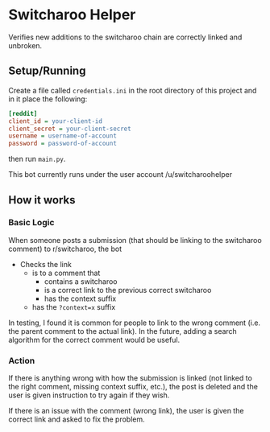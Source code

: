 # Switcharoo Helper

Verifies new additions to the switcharoo chain are correctly linked and unbroken.

## Setup/Running

Create a file called `credentials.ini` in the root directory of this project 
and in it place the following:
```ini
[reddit]
client_id = your-client-id
client_secret = your-client-secret
username = username-of-account
password = password-of-account
```

then run `main.py`.

This bot currently runs under the user account /u/switcharoohelper

## How it works

### Basic Logic
When someone posts a submission (that should be linking to the switcharoo comment) to 
r/switcharoo, the bot

* Checks the link
    * is to a comment that
        * contains a switcharoo
        * is a correct link to the previous correct switcharoo
        * has the context suffix
    * has the `?context=x` suffix

In testing, I found it is common for people to link to the wrong comment (i.e. 
the parent comment to the actual link). In the future, adding a search algorithm for the 
correct comment would be useful.

### Action

If there is anything wrong with how the submission is linked (not linked to the right comment, missing 
context suffix, etc.), the post is deleted and the user is given instruction to try 
again if they wish. 

If there is an issue with the comment (wrong link), the user is given the correct link and 
asked to fix the problem.
